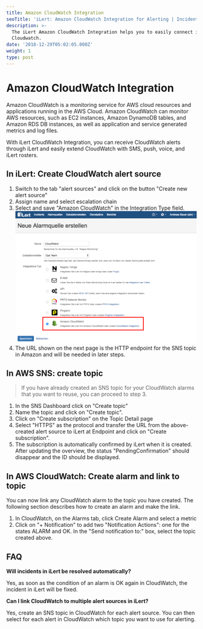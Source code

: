 ```yaml
---
title: Amazon CloudWatch Integration
seoTitle: 'iLert: Amazon CloudWatch Integration for Alerting | Incident Response | Uptime'
description: >-
  The iLert Amazon CloudWatch Integration helps you to easily connect iLert with
  Cloudwatch.
date: '2018-12-29T05:02:05.000Z'
weight: 1
type: post
---
```


# Amazon CloudWatch Integration

Amazon CloudWatch is a monitoring service for AWS cloud resources and applications running in the AWS Cloud. Amazon CloudWatch can monitor AWS resources, such as EC2 instances, Amazon DynamoDB tables, and Amazon RDS DB instances, as well as application and service generated metrics and log files.

With iLert CloudWatch Integration, you can receive CloudWatch alerts through iLert and easily extend CloudWatch with SMS, push, voice, and iLert rosters.

## In iLert: Create CloudWatch alert source <a id="create-alert-source"></a>

1. Switch to the tab "alert sources" and click on the button "Create new alert source"
2. Assign name and select escalation chain
3. Select and save "Amazon CloudWatch" in the Integration Type field. ![](../.gitbook/assets/cw1%20%281%29.png) 
4. The URL shown on the next page is the HTTP endpoint for the SNS topic in Amazon and will be needed in later steps.

## In AWS SNS: create topic <a id="create-topic"></a>

> If you have already created an SNS topic for your CloudWatch alarms that you want to reuse, you can proceed to step 3.

1. In the SNS Dashboard click on "Create topic"
2. Name the topic and click on "Create topic".
3. Click on "Create subscription" on the Topic Detail page
4. Select "HTTPS" as the protocol and transfer the URL from the above-created alert source to iLert at Endpoint and click on "Create subscription".
5. The subscription is automatically confirmed by iLert when it is created. After updating the overview, the status "PendingConfirmation" should disappear and the ID should be displayed.

## In AWS CloudWatch: Create alarm and link to topic <a id="create-alarm"></a>

You can now link any CloudWatch alarm to the topic you have created. The following section describes how to create an alarm and make the link.

1. In CloudWatch, on the Alarms tab, click Create Alarm and select a metric
2. Click on "+ Notification" to add two "Notification Actions": one for the states ALARM and OK. In the "Send notification to:" box, select the topic created above.

## FAQ <a id="faq"></a>

**Will incidents in iLert be resolved automatically?**

Yes, as soon as the condition of an alarm is OK again in CloudWatch, the incident in iLert will be fixed.

**Can I link CloudWatch to multiple alert sources in iLert?**

Yes, create an SNS topic in CloudWatch for each alert source. You can then select for each alert in CloudWatch which topic you want to use for alerting.

